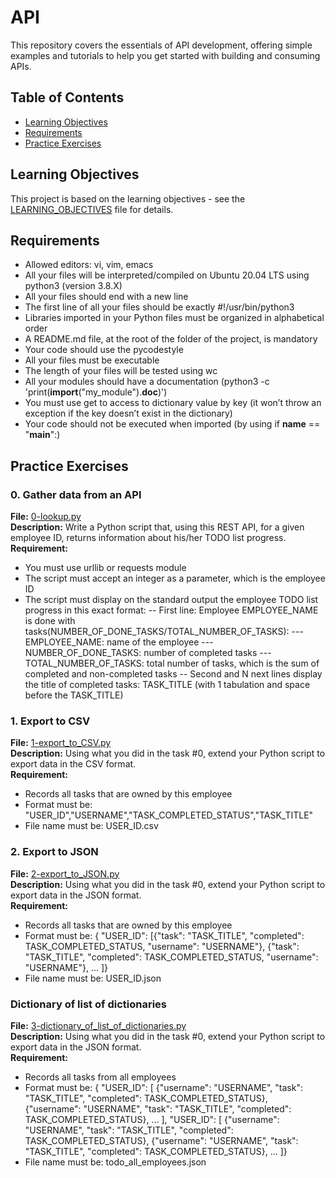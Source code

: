 # API
This repository covers the essentials of API development, offering simple examples and tutorials to help you get started with building and consuming APIs.


## Table of Contents
- [Learning Objectives](#learning-objectives)
- [Requirements](#requirements)
- [Practice Exercises](#practice-exercises)
## Learning Objectives

This project is based on the learning objectives - see the [LEARNING_OBJECTIVES](https://github.com/Goaty-yagi/holbertonschool-back-end/blob/main/api/LEARNING_OBJECTIVES.md) file for details.

## Requirements

- Allowed editors: vi, vim, emacs
- All your files will be interpreted/compiled on Ubuntu 20.04 LTS using python3 (version 3.8.X)
- All your files should end with a new line
- The first line of all your files should be exactly #!/usr/bin/python3
- Libraries imported in your Python files must be organized in alphabetical order
- A README.md file, at the root of the folder of the project, is mandatory
- Your code should use the pycodestyle
- All your files must be executable
- The length of your files will be tested using wc
- All your modules should have a documentation (python3 -c 'print(__import__("my_module").__doc__)')
- You must use get to access to dictionary value by key (it won’t throw an exception if the key doesn’t exist in the dictionary)
- Your code should not be executed when imported (by using if __name__ == "__main__":)


## Practice Exercises

### 0. Gather data from an API

**File:** [0-lookup.py](https://github.com/Goaty-yagi/holbertonschool-higher_level_programming/blob/main/python-inheritance/0-lookup.py)<br>
**Description:** Write a Python script that, using this REST API, for a given employee ID, returns information about his/her TODO list progress.<br>
**Requirement:** <br>
- You must use urllib or requests module
- The script must accept an integer as a parameter, which is the employee ID
- The script must display on the standard output the employee TODO list progress in this exact format:
 -- First line: Employee EMPLOYEE_NAME is done with tasks(NUMBER_OF_DONE_TASKS/TOTAL_NUMBER_OF_TASKS):
  --- EMPLOYEE_NAME: name of the employee
  --- NUMBER_OF_DONE_TASKS: number of completed tasks
  --- TOTAL_NUMBER_OF_TASKS: total number of tasks, which is the sum of completed and non-completed tasks
 -- Second and N next lines display the title of completed tasks: TASK_TITLE (with 1 tabulation and space before the TASK_TITLE)


### 1. Export to CSV

**File:** [1-export_to_CSV.py](https://github.com/Goaty-yagi/holbertonschool-higher_level_programming/blob/main/python-inheritance/1-export_to_CSV.py)<br>
**Description:** Using what you did in the task #0, extend your Python script to export data in the CSV format.<br>
**Requirement:** <br>
- Records all tasks that are owned by this employee
- Format must be: "USER_ID","USERNAME","TASK_COMPLETED_STATUS","TASK_TITLE"
- File name must be: USER_ID.csv


### 2. Export to JSON

**File:** [2-export_to_JSON.py](https://github.com/Goaty-yagi/holbertonschool-higher_level_programming/blob/main/python-inheritance/2-export_to_JSON.py)<br>
**Description:** Using what you did in the task #0, extend your Python script to export data in the JSON format.<br>
**Requirement:** <br>
- Records all tasks that are owned by this employee
- Format must be: { "USER_ID": [{"task": "TASK_TITLE", "completed": TASK_COMPLETED_STATUS, "username": "USERNAME"}, {"task": "TASK_TITLE", "completed": TASK_COMPLETED_STATUS, "username": "USERNAME"}, ... ]}
- File name must be: USER_ID.json

### Dictionary of list of dictionaries

**File:** [3-dictionary_of_list_of_dictionaries.py](https://github.com/Goaty-yagi/holbertonschool-higher_level_programming/blob/main/python-inheritance/3-dictionary_of_list_of_dictionaries.py)<br>
**Description:** Using what you did in the task #0, extend your Python script to export data in the JSON format.<br>
**Requirement:** <br>
- Records all tasks from all employees
- Format must be: { "USER_ID": [ {"username": "USERNAME", "task": "TASK_TITLE", "completed": TASK_COMPLETED_STATUS}, {"username": "USERNAME", "task": "TASK_TITLE", "completed": TASK_COMPLETED_STATUS}, ... ], "USER_ID": [ {"username": "USERNAME", "task": "TASK_TITLE", "completed": TASK_COMPLETED_STATUS}, {"username": "USERNAME", "task": "TASK_TITLE", "completed": TASK_COMPLETED_STATUS}, ... ]}
- File name must be: todo_all_employees.json
